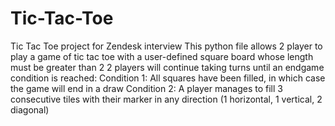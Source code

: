 # Tic-Tac-Toe
Tic Tac Toe project for Zendesk interview
This python file allows 2 player to play a game of tic tac toe with a user-defined square board whose length must be greater than 2
2 players will continue taking turns until an endgame condition is reached:
Condition 1: All squares have been filled, in which case the game will end in a draw
Condition 2: A player manages to fill 3 consecutive tiles with their marker in any direction (1 horizontal, 1 vertical, 2 diagonal)
